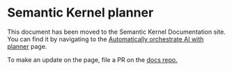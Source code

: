 # Semantic Kernel planner

This document has been moved to the Semantic Kernel Documentation site. You can find it by navigating to the [Automatically orchestrate AI with planner](https://learn.microsoft.com/en-us/semantic-kernel/ai-orchestration/planner) page.

To make an update on the page, file a PR on the [docs repo.](https://github.com/MicrosoftDocs/semantic-kernel-docs/blob/main/semantic-kernel/concepts/planning.md)

